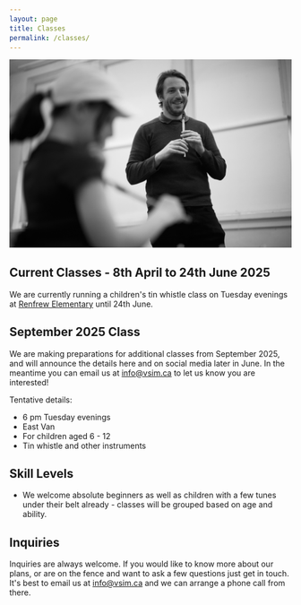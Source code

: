 ```yaml
---
layout: page
title: Classes
permalink: /classes/
---
```


![Eoin teaching](/assets/img/eoin-teaching.jpg)

## Current Classes - 8th April to 24th June 2025

We are currently running a children's tin whistle class on Tuesday evenings at [Renfrew Elementary](https://maps.app.goo.gl/in528fYvUAeSQCtCA) until 24th June.


## September 2025 Class

We are making preparations for additional classes from September 2025, and will announce the details here and on social media later in June. 
In the meantime you can email us at [info@vsim.ca](mailto:info@vsim.ca) to let us know you are interested! 

Tentative details:
* 6 pm Tuesday evenings
* East Van
* For children aged 6 - 12
* Tin whistle and other instruments

## Skill Levels
* We welcome absolute beginners as well as children with a few tunes under their belt already - classes will be grouped based on age and ability.

## Inquiries
Inquiries are always welcome. If you would like to know more about our plans, or are on the fence and want to ask a few questions just get in touch. 
It's best to email us at info@vsim.ca and we can arrange a phone call from there. 
